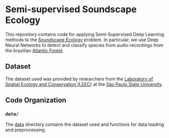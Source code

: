 # Semi-supervised Soundscape Ecology

This repository contains code for applying Semi-Supervised Deep Learning methods to the [Soundscape Ecology](https://en.wikipedia.org/wiki/Soundscape_ecology) problem. In particular, we use Deep Neural Networks to detect and classify species from audio recordings from the brazilian [Atlantic Forest](https://en.wikipedia.org/wiki/Atlantic_forest).

## Dataset

The dataset used was provided by researchers from the [Laboratory of Spatial Ecology and Conservation (LEEC)](https://leec.eco.br/) at the [São Paulo State University](https://unesp.br/).

## Code Organization

### `data/`
The [data](data/README.md) directory contains the dataset used and functions for data loading and preprocessing.